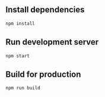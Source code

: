 
## Install dependencies

```sh
npm install
```

## Run development server

```sh
npm start
```

## Build for production

```sh
npm run build
```
